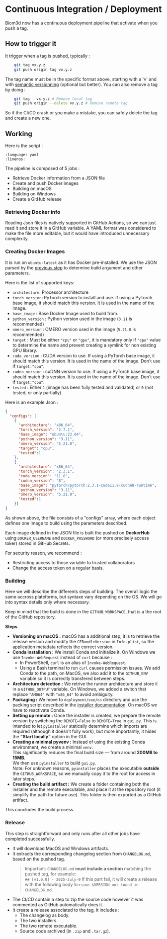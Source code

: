 # Continuous Integration / Deployment
Biom3d now has a continuous deployment pipeline that activate when you push a tag.

## How to trigger it
It trigger when a tag is pushed, typically :
```bash
    git tag vx.y.z
    git push origin tag vx.y.z
```
The tag name must be in the specific format above, starting with a 'v' and with [semantic versionning](https://semver.org/) (optional but better).
You can also remove a tag by doing :
```bash
    git tag - vx.y.z # Remove local tag
    git push origin --delete vx.y.z # Remove remote tag
```
So if the CI/CD crash or you make a mistake, you can safely delete the tag and create a new one.

## Working
Here is the script :
```{literalinclude} ../../.github/workflows/build.yml
:language: yaml
:linenos:
```

The pipeline is composed of 5 jobs :
- Retrieve Docker information from a JSON file
- Create and push Docker images
- Building on macOS
- Building on Windows
- Create a GitHub release

### Retrieving Docker info
Reading Json files is natively supported in GitHub Actions, so we can just read it and store it in a GitHub variable. A YAML format was considered to make the file more editable, but it would have introduced unnecessary complexity.

### Creating Docker Images
It is run on `ubuntu-latest` as it has Docker pre-installed. We use the JSON parsed by the [previous step](#retrieving-docker-info) to determine build argument and other parameters. 

Here is the list of supported keys:
- `architecture`: Processor architecture
- `torch_version`: PyTorch version to install and use. If using a PyTorch base image, it should match this version. It is used in the name of the image.
- `base_image` : Base Docker Image used to build from.
- `python_version` : Python version used in the image (`3.11` is recommended)
- `omero_version` : OMERO version used in the image (`5.21.0` is recommended)
- `target` : Must be either `"cpu"` or `"gpu"`, it is mandatory only if `"cpu"` value to determine the name and prevent creating a symlink for non existing GPU library.
- `cuda_version` : CUDA version to use. If using a PyTorch base image, it should match this version. It is used in the name of the image. Don't use if `target:"cpu"`.
- `cudnn_version` : cuDNN version to use. If using a PyTorch base image, it should match this version. It is used in the name of the image. Don't use if `target:"cpu"`.
- `tested` : Either `1` (image has been fully tested and validated) or `0` (not tested, or only partially).

Here is an example Json :
```json
{
  "configs": [
    {
      "architecture": "x86_64",
      "torch_version": "2.7.1",
      "base_image": "ubuntu:22.04",
      "python_version": "3.11",
      "omero_version": "5.21.0",
      "target": "cpu",
      "tested":1
    },
    {
      "architecture": "x86_64",
      "torch_version": "2.3.1",
      "cuda_version": "11.8",
      "cudnn_version": "8",
      "base_image": "pytorch/pytorch:2.3.1-cuda11.8-cudnn8-runtime",
      "python_version": "3.11",
      "omero_version": "5.21.0",
      "tested":1
    }]
}
```

As shown above, the file consists of a "configs" array, where each object defines one image to build using the parameters described.

Each image defined in the JSON file is built the pushed on **DockerHub** using `DOCKER_USERNAME` and `DOCKER_PASSWORD` (or more precisely access toker) stored in GitHub Secrets. 

For security reason, we recommend :
- Restricting access to those variable to trusted collaborators 
- Change the access token on a regular basis.

### Building
Here we will describe the differents steps of building. The overall logic the same accross plateforms, but syntaxe vary depending on the OS. We will go into syntax details only where necessary. 

Keep in mind that the build is done in the `GITHUB_WORKSPACE`, that is a the root of the GitHub repository. 

**Steps**
- **Versioning on macOS :**
  macOS has a additional step, it is to retrieve the release version and modify the `CFBundleVersion` in `Info.plist`, so the application metadata reflects the correct version.
- **Conda installation :**
  We install Conda and initialize it. 
  On Windows we use `Invoke-WebRequest` instead of `curl` because :
  -  In PowerShell, `curl` is an alias of `Invoke-WebRequest`.
  -  Using a Bash terminal to run `curl` causes permission issues.
  We add Conda to the path, on MacOS, we also add it to the `GITHUB_ENV` variable so it is correctly transfered between steps.
- **Architecture detection :**
  We retrive the runner architecture and store it in a `GITHUB_OUTPUT` variable. 
  On Windows, we added a switch that replace `"AMD64"` with `"x86_64"` to avoid ambiguity.
- **Packaging :**
  We move to `deployment/exe/os` directory and use the packing script described in the [installer documentation](installer.md). 
  On macOS we have to reactivate Conda.
- **Setting up remote :** 
  Once the installer is created, we prepare the remote version by switching the `REMOTE=False` to `REMOTE=True` in `gui.py`. 
  This is intended to let `pyinstaller` statically determine which imports are required (although it doesn't fully work), but more importantly, it hides the **"Start locally"** option in the GUI.
- **Creating a minimal pyvenv :**
  Instead of using the existing Conda environment, we create a minimal `venv`.  
  This significantly reduces the final build size — from around **200MB to 15MB**.  
  We then use `pyinstaller` to build `gui.py`.  
  Note: For unknown reasons, `pyinstaller` places the executable **outside** the `GITHUB_WORKSPACE`, so we manually copy it to the root for access in later steps.
- **Creating the build artifact :**
  We create a folder containing both the installer and the remote executable, and place it at the repository root (it simplify the path for future use). This folder is then exported as a GitHub artifact.

This concludes the build process.

### Release
This step is straightforward and only runs after all other jobs have completed successfully. 
- It will download MacOS and Windows artifacts. 
- It extracts the corresponding changelog section from `CHANGELOG.md`, based on the pushed tag. 
  > Important: `CHANGELOG.md` **must include a section** matching the pushed tag, for example:  
  > `## [v1.0.0] - 2025-July-9`
  If this part fail, it will create a release with the following body `Version $VERSION not found in CHANGELOG.md`. 
- The CI/CD contain a step to zip the source code however it was commented as GitHub automatically does it. 
- It create a release associated to the tag, it includes :
  - The changelog as body.
  - The two installers.
  - The two remote executable.
  - Source code archived (in `.zip` and `.tar.gz`).